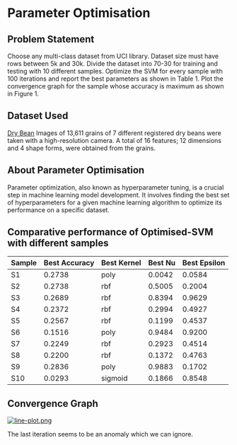 # Parameter Optimisation
## Problem Statement
Choose any multi-class dataset from UCI library. Dataset size must have rows between 5k and 30k. Divide the dataset into 70-30 for training and testing with 10 different samples. Optimize the SVM for every sample with 100 iterations and report the best parameters as shown in Table 1. Plot the convergence graph for the sample whose accuracy is maximum as shown in Figure 1. 

## Dataset Used
[Dry Bean](https://archive.ics.uci.edu/dataset/602/dry+bean+dataset)
Images of 13,611 grains of 7 different registered dry beans were taken with a high-resolution camera. A total of 16 features; 12 dimensions and 4 shape forms, were obtained from the grains.

## About Parameter Optimisation
Parameter optimization, also known as hyperparameter tuning, is a crucial step in machine learning model development. It involves finding the best set of hyperparameters for a given machine learning algorithm to optimize its performance on a specific dataset.

## Comparative performance of Optimised-SVM with different samples
| Sample | Best Accuracy | Best Kernel | Best Nu | Best Epsilon |
|--------|---------------|-------------|---------|--------------|
| S1     | 0.2738        | poly        | 0.0042  | 0.0584       |
| S2     | 0.2738        | rbf         | 0.5005  | 0.2004       |
| S3     | 0.2689        | rbf         | 0.8394  | 0.9629       |
| S4     | 0.2372        | rbf         | 0.2994  | 0.4927       |
| S5     | 0.2567        | rbf         | 0.1199  | 0.4537       |
| S6     | 0.1516        | poly        | 0.9484  | 0.9200       |
| S7     | 0.2249        | rbf         | 0.2923  | 0.4514       |
| S8     | 0.2200        | rbf         | 0.1372  | 0.4763       |
| S9     | 0.2836        | poly        | 0.9883  | 0.1702       |
| S10    | 0.0293        | sigmoid     | 0.1866  | 0.8548       |


## Convergence Graph
[![line-plot.png](https://i.postimg.cc/rmyxbh6j/line-plot.png)](https://postimg.cc/wtP1RQjR)

The last iteration seems to be an anomaly which we can ignore.
